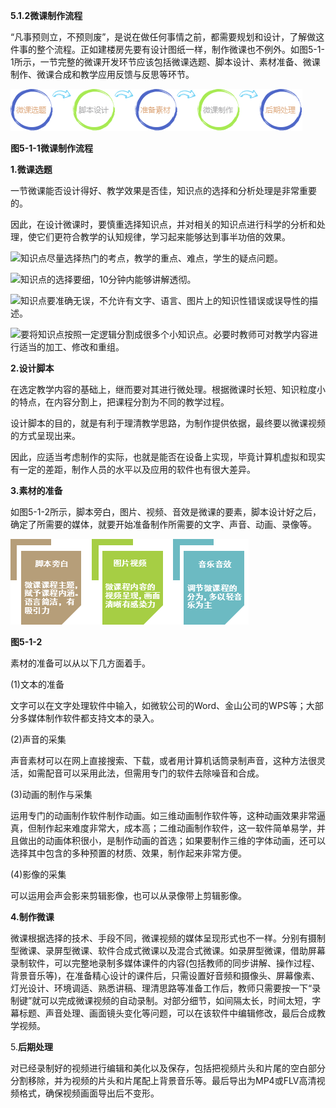 **5.1.2微课制作流程**

“凡事预则立，不预则废”，是说在做任何事情之前，都需要规划和设计，了解做这件事的整个流程。正如建楼房先要有设计图纸一样，制作微课也不例外。如图5-1-1所示，一节完整的微课开发环节应该包括微课选题、脚本设计、素材准备、微课制作、微课合成和教学应用反馈与反思等环节。

![](/assets/import.png)

**图5-1-1微课制作流程**

**1.微课选题**

一节微课能否设计得好、教学效果是否佳，知识点的选择和分析处理是非常重要的。

因此，在设计微课时，要慎重选择知识点，并对相关的知识点进行科学的分析和处理，使它们更符合教学的认知规律，学习起来能够达到事半功倍的效果。

![](file:///C:\Users\netedi21\AppData\Local\Temp\ksohtml\wps9A22.tmp.png)知识点尽量选择热门的考点，教学的重点、难点，学生的疑点问题。

![](file:///C:\Users\netedi21\AppData\Local\Temp\ksohtml\wps9A42.tmp.png)知识点的选择要细，10分钟内能够讲解透彻。

![](file:///C:\Users\netedi21\AppData\Local\Temp\ksohtml\wps9A43.tmp.png)知识点要准确无误，不允许有文字、语言、图片上的知识性错误或误导性的描述。

![](file:///C:\Users\netedi21\AppData\Local\Temp\ksohtml\wps9A44.tmp.png)要将知识点按照一定逻辑分割成很多个小知识点。必要时教师可对教学内容进行适当的加工、修改和重组。

**2.设计脚本**

在选定教学内容的基础上，继而要对其进行微处理。根据微课时长短、知识粒度小的特点，在内容分割上，把课程分割为不同的教学过程。

设计脚本的目的，就是有利于理清教学思路，为制作提供依据，最终要以微课视频的方式呈现出来。

因此，应适当考虑制作的实际，也就是能否在设备上实现，毕竟计算机虚拟和现实有一定的差距，制作人员的水平以及应用的软件也有很大差异。

**3.素材的准备**

如图5-1-2所示，脚本旁白，图片、视频、音效是微课的要素，脚本设计好之后，确定了所需要的媒体，就要开始准备制作所需要的文字、声音、动画、录像等。

![](/assets/5-1-1.png)

**图5-1-2**

素材的准备可以从以下几方面着手。

\(1\)文本的准备

文字可以在文字处理软件中输入，如微软公司的Word、金山公司的WPS等；大部分多媒体制作软件都支持文本的录入。

\(2\)声音的采集

声音素材可以在网上直接搜索、下载，或者用计算机话筒录制声音，这种方法很灵活，如需配音可以采用此法，但需用专门的软件去除噪音和合成。

\(3\)动画的制作与采集

运用专门的动画制作软件制作动画。如三维动画制作软件等，这种动画效果非常逼真，但制作起来难度非常大，成本高；二维动画制作软件，这一软件简单易学，并且做出的动画体积很小，是制作动画的首选；如果要制作三维的字体动画，还可以选择其中包含的多种预置的材质、效果，制作起来非常方便。

\(4\)影像的采集

可以运用会声会影来剪辑影像，也可以从录像带上剪辑影像。

**4.制作微课**

微课根据选择的技术、手段不同，微课视频的媒体呈现形式也不一样。分别有摄制型微课、录屏型微课、软件合成式微课以及混合式微课。如录屏型微课，借助屏幕录制软件，可以完整地录制多媒体课件的内容\(包括教师的同步讲解、操作过程、背景音乐等\)，在准备精心设计的课件后，只需设置好音频和摄像头、屏幕像素、灯光设计、环境调适、熟悉讲稿、理清思路等准备工作后，教师只需要按一下“录制键”就可以完成微课视频的自动录制。对部分细节，如间隔太长，时间太短，字幕标题、声音处理、画面镜头变化等问题，可以在该软件中编辑修改，最后合成教学视频。

5.**后期处理**

对已经录制好的视频进行编辑和美化以及保存，包括把视频片头和片尾的空白部分分割移除，并为视频的片头和片尾配上背景音乐等。最后导出为MP4或FLV高清视频格式，确保视频画面导出后不变形。


